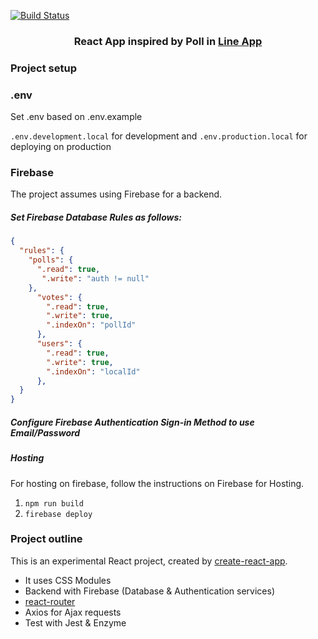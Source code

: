 [![Build Status](https://travis-ci.org/khiet/poll.svg?branch=master)](https://travis-ci.org/khiet/poll)

<h3 align="center">
  React App inspired by Poll in
  <a href="https://line.me/en-US/">Line App</a>
</h3>

### Project setup

### .env

Set .env based on .env.example

`.env.development.local` for development and `.env.production.local` for deploying on production

### Firebase

The project assumes using Firebase for a backend.

##### Set Firebase Database Rules as follows:

```json
{
  "rules": {
    "polls": {
      ".read": true,
       ".write": "auth != null"
    },
      "votes": {
        ".read": true,
        ".write": true,
        ".indexOn": "pollId"
      },
      "users": {
        ".read": true,
        ".write": true,
        ".indexOn": "localId"
      },
  }
}
```

##### Configure Firebase Authentication Sign-in Method to use Email/Password

##### Hosting

For hosting on firebase, follow the instructions on Firebase for Hosting.

1. `npm run build`
2. `firebase deploy`

### Project outline

This is an experimental React project, created by [create-react-app](https://github.com/facebook/create-react-app).

* It uses CSS Modules
* Backend with Firebase (Database & Authentication services)
* [react-router](https://www.npmjs.com/package/react-router)
* Axios for Ajax requests
* Test with Jest & Enzyme
